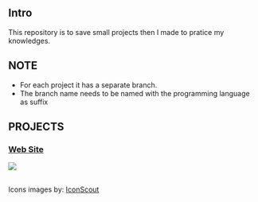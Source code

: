 ## Intro

This repository is to save small projects then I made to pratice my knowledges.

## NOTE

- For each project it has a separate branch.
- The branch name needs to be named with the programming language as suffix

## PROJECTS

### [Web Site](https://github.com/JoaoGabrielOliveira/praticing/tree/html/site1)

![](https://raw.githubusercontent.com/JoaoGabrielOliveira/praticing/html/site1/result.gif)

##
Icons images by: [IconScout](https://iconscout.com/)
